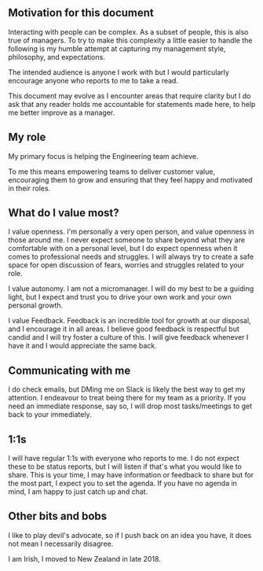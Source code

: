## Motivation for this document
Interacting with people can be complex. As a subset of people, this is also true of managers. To try to make this complexity a little easier to handle the following is my humble attempt at capturing my management style, philosophy, and expectations. 

The intended audience is anyone I work with but I would particularly encourage anyone who reports to me to take a read.

This document may evolve as I encounter areas that require clarity but I do ask that any reader holds me accountable for statements made here, to help me better improve as a manager.

## My role
My primary focus is helping the Engineering team achieve.

To me this means empowering teams to deliver customer value, encouraging them to grow and ensuring that they feel happy and motivated in their roles. 

## What do I value most?
I value openness. I'm personally a very open person, and value openness in those around me. I never expect someone to share beyond what they are comfortable with on a personal level, but I do expect openness when it comes to professional needs and struggles. I will always try to create a safe space for open discussion of fears, worries and struggles related to your role.

I value autonomy. I am not a micromanager. I will do my best to be a guiding light, but I expect and trust you to drive your own work and your own personal growth. 

I value Feedback. Feedback is an incredible tool for growth at our disposal, and I encourage it in all areas. I believe good feedback is respectful but candid and I will try foster a culture of this. I will give feedback whenever I have it and I would appreciate the same back. 

## Communicating with me
I do check emails, but DMing me on Slack is likely the best way to get my attention. I endeavour to treat being there for my team as a priority. If you need an immediate response, say so, I will drop most tasks/meetings to get back to your immediately. 

## 1:1s
I will have regular 1:1s with everyone who reports to me. I do not expect these to be status reports, but I will listen if that's what you would like to share. This is your time, I may have information or feedback to share but for the most part, I expect you to set the agenda. If you have no agenda in mind, I am happy to just catch up and chat.

## Other bits and bobs
I like to play devil's advocate, so if I push back on an idea you have, it does not mean I necessarily disagree. 

I am Irish, I moved to New Zealand in late 2018.
